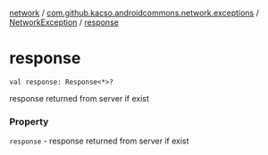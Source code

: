 [network](../../index.md) / [com.github.kacso.androidcommons.network.exceptions](../index.md) / [NetworkException](index.md) / [response](./response.md)

# response

`val response: Response<*>?`

response returned from server if exist

### Property

`response` - response returned from server if exist